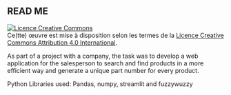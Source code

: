 ## READ ME 

<a rel="license" href="http://creativecommons.org/licenses/by/4.0/"><img alt="Licence Creative Commons" style="border-width:0" src="https://i.creativecommons.org/l/by/4.0/88x31.png" /></a><br />Ce(tte) œuvre est mise à disposition selon les termes de la <a rel="license" href="http://creativecommons.org/licenses/by/4.0/">Licence Creative Commons Attribution 4.0 International</a>.

As part of a project with a company, the task was to develop a web application for the salesperson to search and find products in a more efficient way and generate
a unique part number for every product. 

Python Libraries used: Pandas, numpy, streamlit and fuzzywuzzy 
